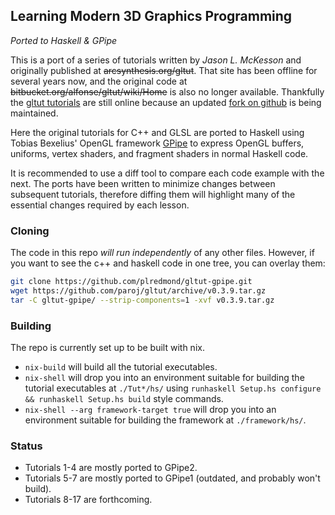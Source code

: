 ## Learning Modern 3D Graphics Programming
_Ported to Haskell & GPipe_

This is a port of a series of tutorials written by _Jason L. McKesson_ and originally published at ~~arcsynthesis.org/gltut~~.
That site has been offline for several years now,
and the original code at ~~bitbucket.org/alfonse/gltut/wiki/Home~~ is also no longer available.
Thankfully the [gltut tutorials](http://paroj.github.io/gltut/) are still online
because an updated [fork on github](http://github.com/paroj/gltut) is being maintained.

Here the original tutorials for C++ and GLSL are ported to Haskell
using Tobias Bexelius' OpenGL framework [GPipe](https://github.com/tobbebex/GPipe-Core)
to express OpenGL buffers, uniforms, vertex shaders, and fragment shaders in normal Haskell code.

It is recommended to use a diff tool to compare each code example with the next.
The ports have been written to minimize changes between subsequent tutorials,
therefore diffing them will highlight many of the essential changes required by each lesson.

### Cloning

The code in this repo *will run independently* of any other files. However, if
you want to see the c++ and haskell code in one tree, you can overlay them:

```sh
git clone https://github.com/plredmond/gltut-gpipe.git
wget https://github.com/paroj/gltut/archive/v0.3.9.tar.gz
tar -C gltut-gpipe/ --strip-components=1 -xvf v0.3.9.tar.gz
```

### Building

The repo is currently set up to be built with nix.

* `nix-build` will build all the tutorial executables.
* `nix-shell` will drop you into an environment suitable for building the
  tutorial executables at `./Tut*/hs/` using `runhaskell Setup.hs configure &&
  runhaskell Setup.hs build` style commands.
* `nix-shell --arg framework-target true` will drop you into an environment
  suitable for building the framework at `./framework/hs/`.

### Status

* Tutorials 1-4 are mostly ported to GPipe2.
* Tutorials 5-7 are mostly ported to GPipe1 (outdated, and probably won't build).
* Tutorials 8-17 are forthcoming.
